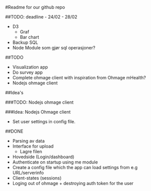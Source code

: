 #Readme for our github repo

##TODO: deadline - 24/02 - 28/02
- D3
	- Graf
	- Bar chart
- Backup SQL
- Node Module som gjør sql operasjoner?

##TODO
- Visualization app
- Do survey app
- Complete ohmage client with inspiration from Ohmage mHealth?
- Nodejs ohmage client

##Idea's


###TODO: Nodejs ohmage client


###Idea: Nodejs Ohmage client
- Set user settings in config file.

##DONE
- Parsing av data
- Interface for upload
	- Lagre filen
- Hovedside (Login/dashboard)
- Authenticate on startup using me module
- Create a config file which the app can load settings from e.g URL/serverinfo
- Client-states (sessions)
- Loging out of ohmage + destroying auth token for the user